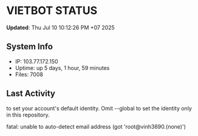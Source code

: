 # VIETBOT STATUS
**Updated**: Thu Jul 10 10:12:26 PM +07 2025

## System Info
- IP: 103.77.172.150
- Uptime: up 5 days, 1 hour, 59 minutes
- Files: 7008

## Last Activity

to set your account's default identity.
Omit --global to set the identity only in this repository.

fatal: unable to auto-detect email address (got 'root@vinh3690.(none)')
